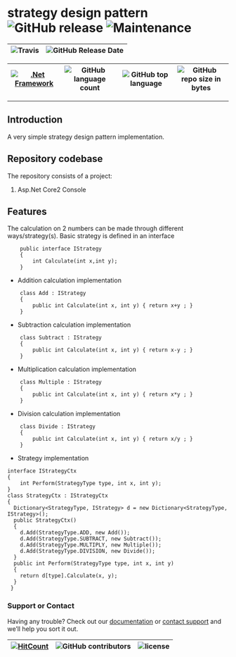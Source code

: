 # strategy design pattern ![GitHub release](https://img.shields.io/github/release/ajeetx/strategy_design_pattern.svg?style=for-the-badge) ![Maintenance](https://img.shields.io/maintenance/yes/2018.svg?style=for-the-badge)

![Travis](https://img.shields.io/travis/AJEETX/strategy_design_pattern.svg) |![GitHub Release Date](https://img.shields.io/github/release-date/ajeetx/strategy_design_pattern.svg)|
| --- | --- |

[![.Net Framework](https://img.shields.io/badge/DotNet-2.0-blue.svg?style=plastic)](https://www.microsoft.com/en-au/download/details.aspx?id=1639) | ![GitHub language count](https://img.shields.io/github/languages/count/ajeetx/strategy_design_pattern.svg) | ![GitHub top language](https://img.shields.io/github/languages/top/ajeetx/strategy_design_pattern.svg) |![GitHub repo size in bytes](https://img.shields.io/github/repo-size/ajeetx/strategy_design_pattern.svg) 
| ---          | ---        | ---      | ---        | 

---------------------------------------
## Introduction

A very simple strategy design pattern implementation.   

## Repository codebase
 
The repository consists of a project:
1) Asp.Net Core2 Console 

## Features
The calculation on 2 numbers can be made through different ways/strategy(s).
Basic strategy is defined in an interface 
```
    public interface IStrategy
    {
        int Calculate(int x,int y);
    }
```
- Addition calculation implementation 
```
    class Add : IStrategy
    {
        public int Calculate(int x, int y) { return x+y ; }
    }
```
- Subtraction calculation implementation 
```
    class Subtract : IStrategy
    {
        public int Calculate(int x, int y) { return x-y ; }
    }
```
- Multiplication calculation implementation 
```
    class Multiple : IStrategy
    {
        public int Calculate(int x, int y) { return x*y ; }
    }
```
- Division calculation implementation 
```
    class Divide : IStrategy
    {
        public int Calculate(int x, int y) { return x/y ; }
    }
```
- Strategy implementation 
```
interface IStrategyCtx
{
	int Perform(StrategyType type, int x, int y);
}
class StrategyCtx : IStrategyCtx
{
  Dictionary<StrategyType, IStrategy> d = new Dictionary<StrategyType, IStrategy>();
  public StrategyCtx()
  {
    d.Add(StrategyType.ADD, new Add());
    d.Add(StrategyType.SUBTRACT, new Subtract());
    d.Add(StrategyType.MULTIPLY, new Multiple());
    d.Add(StrategyType.DIVISION, new Divide());
  }
  public int Perform(StrategyType type, int x, int y)
  {
  	return d[type].Calculate(x, y);
  }
 }  
```
### Support or Contact

Having any trouble? Check out our [documentation](https://github.com/AJEETX/strategy_design_pattern/blob/master/README.md) or [contact support](mailto:ajeetkumar@email.com) and we’ll help you sort it out.


[![HitCount](http://hits.dwyl.io/ajeetx/strategy_design_pattern/projects/1.svg)](http://hits.dwyl.io/ajeetx/strategy_design_pattern/projects/1) | ![GitHub contributors](https://img.shields.io/github/contributors/ajeetx/strategy_design_pattern.svg?style=plastic)|![license](https://img.shields.io/github/license/ajeetx/strategy_design_pattern.svg?style=plastic)|
 | --- | --- | ---|

